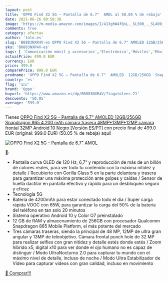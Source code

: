 ```yaml
---
layout: post
title: 'OPPO Find X2 5G – Pantalla de 6.7"  AMOL al 50.05 % de rebaja'
date: 2021-06-26 00:58:30
image: 'https://m.media-amazon.com/images/I/413ghW4fQsL._SL500_._SL400_.jpg'
comments: true
category: ofertas
author: 'tole.es'
slug: 'B0883NXR4V-es OPPO Find X2 5G – Pantalla de 6.7" AMOLED 12GB/256GB...'
sku: 'B0883NXR4V-es'
tags: [ 'Comunicación móvil y accesorios','Electrónica','Móviles','Móviles y smartphones libres','android','oppo', ]
actualPrice: 499.0 EUR
currency: EUR
price: 499.0
comparePrice: 999.0 EUR
prodname: 'OPPO Find X2 5G – Pantalla de 6.7"  AMOLED  12GB/256GB  Snapdragon 865  4.200 mAh  cámara trasera 48MP+13MP+12MP  cámara frontal 32MP  Android 10    Negro [Versión ES/PT]'
country: 'es'
flag: '🇪🇸'
brand: 'Oppo'
buyurl: 'https://www.amazon.es/dp/B0883NXR4V/?tag=tolees-21'
descuento: '50.05'
average: '599.0'
---
```


Tienes [OPPO Find X2 5G – Pantalla de 6.7"  AMOLED  12GB/256GB  Snapdragon 865  4.200 mAh  cámara trasera 48MP+13MP+12MP  cámara frontal 32MP  Android 10    Negro [Versión ES/PT]](https://www.amazon.es/dp/B0883NXR4V/?tag=tolees-21) con precio final de  499.0 EUR (original: 999.0 EUR) (50.05 %  de rebaja) aqui!

[![OPPO Find X2 5G – Pantalla de 6.7"  AMOL](https://m.media-amazon.com/images/I/413ghW4fQsL._SL500_._SL400_.jpg)](https://www.amazon.es/dp/B0883NXR4V/?tag=tolees-21)

🔎:

- Pantalla curva OLED de 120 Hz, 6,7” y reproducción de más de un billón de colores reales, para ver todo tu contenido con la máxima nitidez y detalle / Recubierto con Gorilla Glass 5 en la parte delantera y trasera para garantizar una máxima protección ante golpes y caídas / Sensor de huella dactilar en pantalla efectivo y rápido para un desbloqueo seguro y eficaz
- Tecnología 5G
- Batería de 4200mAh para estar conectado todo el día / Super carga rápida VOOC con 65W, para garantizar la carga del 50% de la batería del teléfono en tan solo 20 minutos
- Sistema operativo Android 10 y Color O7 preinstalado
- 12 GB de RAM y almacenamiento de 256GB con procesador Qualcomm Snapdragon 865 Mobile Platform, el más potente del mercado
- Tres cámaras traseras, siendo la principal de 48 MP, 12MP de ultra gran angular y 13MP de teleobjetivo. Cámara frontal punch hole de 32 MP para realizar selfies con gran nitidez y detalle estés donde estés / Zoom híbrido x5, digital x10 para ver donde el ojo humano no es capaz de distinguir / Modo UltraNocturno 2.0 para capturar tu mundo con el máximo nivel de detalle, incluso de noche / Modo Ultra Estabilizador de Vídeo para capturar vídeos con gran calidad, incluso en movimiento

[🛒 Comprar!!!](https://www.amazon.es/dp/B0883NXR4V/?tag=tolees-21)
